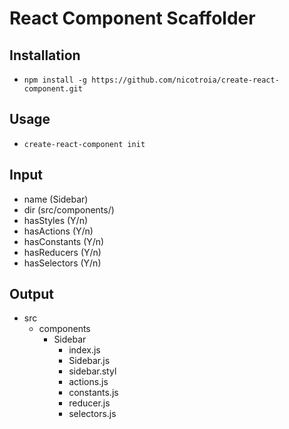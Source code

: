 # React Component Scaffolder

## Installation 
  - `npm install -g https://github.com/nicotroia/create-react-component.git`

## Usage
  - `create-react-component init`

## Input
 - name (Sidebar)
 - dir (src/components/)
 - hasStyles (Y/n)
 - hasActions (Y/n)
 - hasConstants (Y/n)
 - hasReducers (Y/n)
 - hasSelectors (Y/n)

## Output
  - src
    - components
      - Sidebar
        - index.js
        - Sidebar.js
        - sidebar.styl
        - actions.js
        - constants.js
        - reducer.js
        - selectors.js
